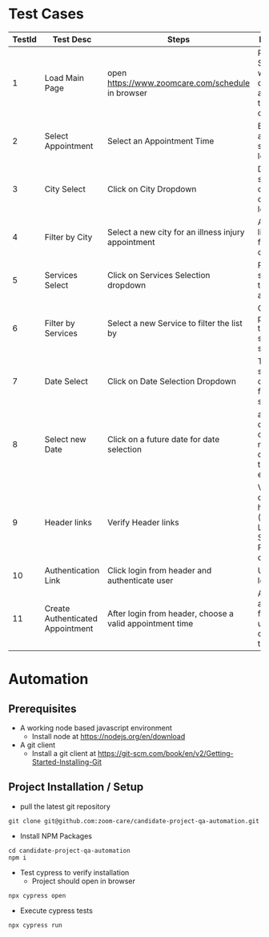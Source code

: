 # Test Cases
| TestId | Test Desc                        | Steps                                                    | Expectations                                                                               |
|--------|----------------------------------|----------------------------------------------------------|--------------------------------------------------------------------------------------------|
| 1      | Load Main Page                   | open https://www.zoomcare.com/schedule in browser        | Page Loads Successfully with today's date showing appointment times after current time     |
| 2      | Select Appointment               | Select an Appointment Time                               | Brought to authentication screen to login                                                  |
| 3      | City Select                      | Click on City Dropdown                                   | Dropdown should show cities close to current location                                      |
| 4      | Filter by City                   | Select a new city for an illness injury appointment      | Appointment list should filter to new city selection                                       |
| 5      | Services Select                  | Click on Services Selection dropdown                     | Relevent services to the location are shown                                                |
| 6      | Filter by Services               | Select a new Service to filter the list by               | Only providers with the selected service is shown                                          |
| 7      | Date Select                      | Click on Date Selection Dropdown                         | Today date selected by default, only future dates selectable                               |
| 8      | Select new Date                  | Click on a future date for date selection                | appointment dates are changed to new selected date with times starting early               |
| 9      | Header links                     | Verify Header links                                      | Verify the destination of header links (Schedule, Locations, Services, Pricing) is correct |
| 10     | Authentication Link              | Click login from header and authenticate user            | User is logged in                                                                          |
| 11     | Create Authenticated Appointment | After login from header, choose a valid appointment time | An appointment for logged in user is created at the time selected                          |



# Automation

## Prerequisites
* A working node based javascript environment
    * Install node at https://nodejs.org/en/download
* A git client
  * Install a git client at https://git-scm.com/book/en/v2/Getting-Started-Installing-Git

## Project Installation / Setup
* pull the latest git repository
```shell
git clone git@github.com:zoom-care/candidate-project-qa-automation.git
```
* Install NPM Packages
```shell
cd candidate-project-qa-automation
npm i
```
* Test cypress to verify installation
    * Project should open in browser
```shell
npx cypress open
```
* Execute cypress tests
```shell
npx cypress run
```
